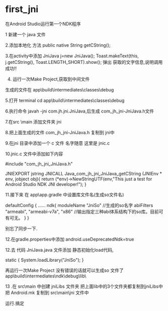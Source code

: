 # first_jni

在Android Studio运行第一个NDK程序	

1 新建一个 java 文件 
 
2.添加本地化 方法  public native String getCString();
 
3.在activity中添加
JniJava j=new JniJava();
Toast.makeText(this, j.getCString(), Toast.LENGTH_SHORT).show();
弹出 获取的文字信息,说明调用成功!!

 
4. 运行一次Make Project,获取到中间文件
 

生成的文件在 app\build\intermediates\classes\debug
 
5.打开 terminal cd app\build\intermediates\classes\debug
 
6.执行命令  javah -jni com.jh.jni.JniJava,后生成 com_jh_jni-JniJava.h文件
 

7.在src \main 添加文件夹 jni
 

8.把上面生成的文件 com_jh_jni-JniJava.h 复制到 jni中

 
9.在jni 目录中添加一个 c 文件 名字随意 这里是 jnic.c 

 
10.jnic.c 文件中添加如下内容

#include "com_jh_jni_JniJava.h"

JNIEXPORT jstring JNICALL Java_com_jh_jni_JniJava_getCString
  (JNIEnv * env, jobject obj){
    return (*env)->NewStringUTF(env,"This just a test for Android Studio NDK JNI developer!");
  }



11.接下来 在 app\app.gradle 中设置库文件名(生成so文件名)

defaultConfig {
    ......
    ndk{
        moduleName "JniSo"         //生成的so名字
        abiFilters "armeabi", "armeabi-v7a", "x86"  //输出指定三种abi体系结构下的so库。目前可有可无。
    }
}


别忘了同步一下.

12.在gradle.properties中添加  android.useDeprecatedNdk=true
 
12.去 代码 JniJava.java 文件添加 静态初始化load代码,

static {
    System.loadLibrary("JniSo");
}
 
再运行一次Make Project 没有错误的话就可以生成so 文件了
 app\build\intermediates\ndk\debug\lib\
 

13 .在 src\main 中创建 jniLibs 文件夹
把上面lib中的3个文件夹都复制到jniLibs中
把 Android.mk 复制到 src\main\jni 文件中
 


运行.搞定

